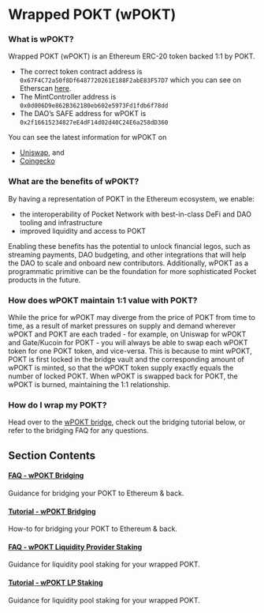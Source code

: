 # Wrapped POKT (wPOKT)

### What is wPOKT? <a href="#what-is-wpokt" id="what-is-wpokt"></a>

Wrapped POKT (wPOKT) is an Ethereum ERC-20 token backed 1:1 by POKT.

* The correct token contract address is `0x67F4C72a50f8Df6487720261E188F2abE83F57D7` which you can see on Etherscan [here](https://etherscan.io/token/0x67F4C72a50f8Df6487720261E188F2abE83F57D7).
* The MintController address is `0x0d006D9e862B362180eb602e5973Fd1fdb6f78dd`
* The DAO’s SAFE address for wPOKT is `0x2f16615234827eE4dF14d02d40C24E6a258dD360`

You can see the latest information for wPOKT on

* [Uniswap](https://v2.info.uniswap.org/pair/0xa7fd8ff8f4cada298286d3006ee8f9c11e2ff84e), and
* [Coingecko](https://www.coingecko.com/en/coins/wrapped-pokt)

### What are the benefits of wPOKT? <a href="#what-are-the-benefits-of-wpokt" id="what-are-the-benefits-of-wpokt"></a>

By having a representation of POKT in the Ethereum ecosystem, we enable:

* the interoperability of Pocket Network with best-in-class DeFi and DAO tooling and infrastructure
* improved liquidity and access to POKT

Enabling these benefits has the potential to unlock financial legos, such as streaming payments, DAO budgeting, and other integrations that will help the DAO to scale and onboard new contributors. Additionally, wPOKT as a programmatic primitive can be the foundation for more sophisticated Pocket products in the future.

### How does wPOKT maintain 1:1 value with POKT? <a href="#how-does-wpokt-maintain-11-value-with-pokt" id="how-does-wpokt-maintain-11-value-with-pokt"></a>

While the price for wPOKT may diverge from the price of POKT from time to time, as a result of market pressures on supply and demand wherever wPOKT and POKT are each traded - for example, on Uniswap for wPOKT and Gate/Kucoin for POKT - you will always be able to swap each wPOKT token for one POKT token, and vice-versa. This is because to mint wPOKT, POKT is first locked in the bridge vault and the corresponding amount of wPOKT is minted, so that the wPOKT token supply exactly equals the number of locked POKT. When wPOKT is swapped back for POKT, the wPOKT is burned, maintaining the 1:1 relationship.

### How do I wrap my POKT? <a href="#how-do-i-wrap-my-pokt" id="how-do-i-wrap-my-pokt"></a>

Head over to the [wPOKT bridge](https://wpokt.network/), check out the bridging tutorial below, or refer to the bridging FAQ for any questions.

## Section Contents <a href="#section-contents" id="section-contents"></a>

#### [FAQ - wPOKT Bridging](broken-reference)

Guidance for bridging your POKT to Ethereum & back.

#### [Tutorial - wPOKT Bridging](broken-reference)

How-to for bridging your POKT to Ethereum & back.

#### [FAQ - wPOKT Liquidity Provider Staking](broken-reference)

Guidance for liquidity pool staking for your wrapped POKT.

#### [Tutorial - wPOKT LP Staking](broken-reference)

Guidance for liquidity pool staking for your wrapped POKT.
